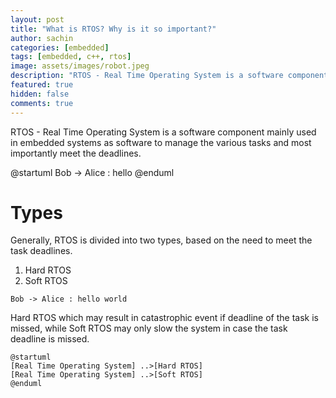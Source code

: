 ```yaml
---
layout: post
title: "What is RTOS? Why is it so important?"
author: sachin
categories: [embedded]
tags: [embedded, c++, rtos]
image: assets/images/robot.jpeg
description: "RTOS - Real Time Operating System is a software component mainly used in embedded systems as software to manage the various tasks and most importantly meet the deadlines."
featured: true
hidden: false
comments: true
---
```


RTOS - Real Time Operating System is a software component mainly used in embedded systems as software to manage the various tasks and most importantly meet the deadlines.

@startuml
Bob -> Alice : hello
@enduml

# Types
Generally, RTOS is divided into two types, based on the need to meet the task deadlines.
1. Hard RTOS
2. Soft RTOS

``` plantuml
Bob -> Alice : hello world
```


Hard RTOS which may result in catastrophic event if deadline of the task is missed, while Soft RTOS may only slow the system in case the task deadline is missed.

```plantuml
@startuml
[Real Time Operating System] ..>[Hard RTOS]
[Real Time Operating System] ..>[Soft RTOS]
@enduml
```